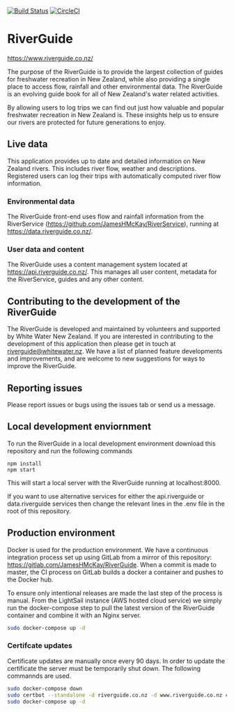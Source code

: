 [![Build Status](https://travis-ci.com/JamesHMcKay/RiverGuide.svg?token=wyLJyy2MD7L7enqAG4LC&branch=master)](https://travis-ci.com/JamesHMcKay/RiverGuide)
[![CircleCI](https://circleci.com/gh/JamesHMcKay/RiverGuide.svg?style=svg&circle-token=e899ab26f2c1a9e84f967b1a278f2c1c6a5f8a24)](https://circleci.com/gh/JamesHMcKay/RiverGuide)

# RiverGuide

https://www.riverguide.co.nz/

The purpose of the RiverGuide is to provide the largest collection of guides for freshwater recreation in New Zealand, while also providing a single place to access flow, rainfall and other environmental data.  The RiverGuide is an evolving guide book for all of New Zealand's water related activities.

By allowing users to log trips we can find out just how valuable and popular freshwater recreation in New Zealand is. These insights help us to ensure our rivers are protected for future generations to enjoy.

## Live data

This application provides up to date and detailed information on New Zealand rivers.  This includes river flow, weather and descriptions.  Registered users can log their trips with automatically computed river flow information.

### Environmental data

The RiverGuide front-end uses flow and rainfall information from the RiverService (https://github.com/JamesHMcKay/RiverService), running at https://data.riverguide.co.nz/.

### User data and content

The RiverGuide uses a content management system located at https://api.riverguide.co.nz/. This manages all user content, metadata for the RiverService, guides and any other content.


## Contributing to the development of the RiverGuide

The RiverGuide is developed and maintained by volunteers and supported by White Water New Zealand.  If you are interested in contributing to the development of this application then please get in touch at riverguide@whitewater.nz.  We have a list of planned feature developments and improvements, and are welcome to new suggestions for ways to improve the RiverGuide.


## Reporting issues

Please report issues or bugs using the issues tab or send us a message.


## Local development enviornment

To run the RiverGuide in a local development environment download this repository and run the following commands

```shell
npm install
npm start
```

This will start a local server with the RiverGuide running at localhost:8000.

If you want to use alternative services for either the api.riverguide or data.riverguide services then change the relevant lines in the .env file in the root of this repository.

## Production environment

Docker is used for the production environment. We have a continuous integration process set up using GitLab from a mirror of this repository: https://gitlab.com/JamesHMcKay/RiverGuide. When a commit is made to master, the CI process on GitLab builds a docker a container and pushes to the Docker hub.

To ensure only intentional releases are made the last step of the process is manual. From the LightSail instance (AWS hosted cloud service) we simply run the docker-compose step to pull the latest version of the RiverGuide container and combine it with an Nginx server.

```bash
sudo docker-compose up -d
```

### Certifcate updates

Certificate updates are manually once every 90 days. In order to update the certificate the server must be temporarily shut down. The following commannds are used.

```bash
sudo docker-compose down
sudo certbot --standalone -d riverguide.co.nz -d www.riverguide.co.nz certonly
sudo docker-compose up -d
```

